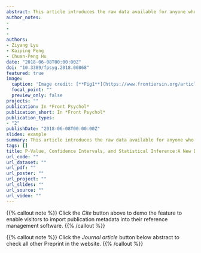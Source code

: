 ```yaml
---
abstract: This article introduces the raw data available for anyone who is interested in examining how students and researchers misinterpret of P-value and CIs, as well as how NHST and CIs influence the interpretation of research results. Part of the results had been reported in our previous Chinese paper. This study was approved by the local ethics committee (Ethical Committee of the Department of Psychology, Tsinghua University, Beijing, China). A written informed consent in accordance with the Declaration of Helsinki were presented (online survey) or read by an experimenter (for paper-pen survey) to respondents before they began the survey. (PsycINFO Database Record (c) 2020 APA, all rights reserved)
author_notes:
- 
- 
- 
authors:
- Ziyang Lyu
- Kaiping Peng
- Chuan-Peng Hu
date: "2018-06-08T00:00:00Z"
doi: "10.3389/fpsyg.2018.00868"
featured: true
image:
  caption: 'Image credit: [**Fig1**](https://www.frontiersin.org/articles/10.3389/fpsyg.2018.00868/full)'
  focal_point: ""
  preview_only: false
projects: ""
publication: In *Front Psychol*
publication_short: In *Front Psychol*
publication_types: 
- "2"
publishDate: "2018-06-08T00:00:00Z"
slides: example
summary: This article introduces the raw data available for anyone who is interested in examining how students and researchers misinterpret of P-value and CIs, as well as how NHST and CIs influence the interpretation of research results.  
tags: []
title: P-Value, Confidence Intervals, and Statistical Inference:A New Dataset of Misinterpretation
url_code: ""
url_dataset: ""
url_pdf: ""
url_poster: ""
url_project: ""
url_slides: ""
url_source: ""
url_video: ""
---
```


{{% callout note %}}
Click the _Cite_ button above to demo the feature to enable visitors to import publication metadata into their reference management software.
{{% /callout %}}

{{% callout note %}}
Click the _Journal article_ button below abstract to check all other Preprint in the website.
{{% /callout %}}
